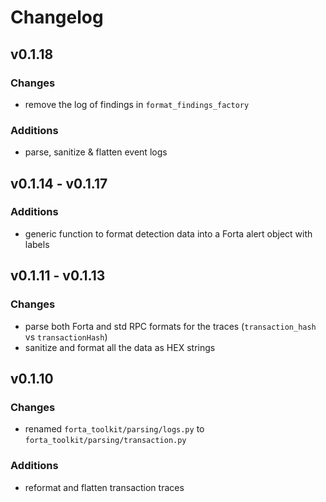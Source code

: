 # Changelog

## v0.1.18

### Changes

- remove the log of findings in `format_findings_factory`

### Additions

- parse, sanitize & flatten event logs

## v0.1.14 - v0.1.17

### Additions

- generic function to format detection data into a Forta alert object with labels

## v0.1.11 - v0.1.13

### Changes

- parse both Forta and std RPC formats for the traces (`transaction_hash` vs `transactionHash`)
- sanitize and format all the data as HEX strings

## v0.1.10

### Changes

- renamed `forta_toolkit/parsing/logs.py` to `forta_toolkit/parsing/transaction.py`

### Additions

- reformat and flatten transaction traces
